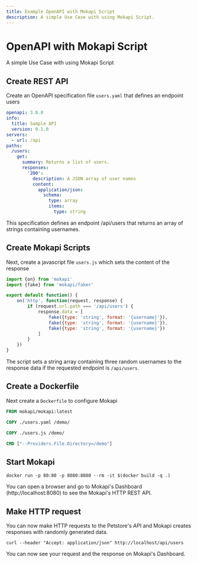 ```yaml
---
title: Example OpenAPI with Mokapi Script
description: A simple Use Case with using Mokapi Script.
---
```

# OpenAPI with Mokapi Script

A simple Use Case with using Mokapi Script

## Create REST API

Create an OpenAPI specification file `users.yaml` that defines an endpoint users

```yaml
openapi: 3.0.0
info:
  title: Sample API
  version: 0.1.0
servers:
  - url: /api
paths:
  /users:
    get:
      summary: Returns a list of users.
      responses:
        '200': 
          description: A JSON array of user names
          content:
            application/json:
              schema: 
                type: array
                items: 
                  type: string
```
This specification defines an endpoint /api/users that returns an array of strings containing usernames.

## Create Mokapi Scripts
Next, create a javascript file `users.js` which sets the content of the response

```javascript
import {on} from 'mokapi'
import {fake} from 'mokapi/faker'

export default function() {
    on('http', function(request, response) {
        if (request.url.path === '/api/users') {
            response.data = [
                fake({type: 'string', format: '{username}'}),
                fake({type: 'string', format: '{username}'}),
                fake({type: 'string', format: '{username}'})
            ]
        }
    })
}
```
The script sets a string array containing three random usernames to the response data if the requested endpoint is `/api/users`.

## Create a Dockerfile
Next create a `Dockerfile` to configure Mokapi
```dockerfile
FROM mokapi/mokapi:latest

COPY ./users.yaml /demo/

COPY ./users.js /demo/

CMD ["--Providers.File.Directory=/demo"]
```

## Start Mokapi

```
docker run -p 80:80 -p 8080:8080 --rm -it $(docker build -q .)
```
You can open a browser and go to Mokapi's Dashboard (http://localhost:8080) to see the Mokapi's HTTP REST API.

## Make HTTP request
You can now make HTTP requests to the Petstore's API and Mokapi creates responses with randomly generated data.

```
curl --header "Accept: application/json" http://localhost/api/users
```
You can now see your request and the response on Mokapi's Dashboard.